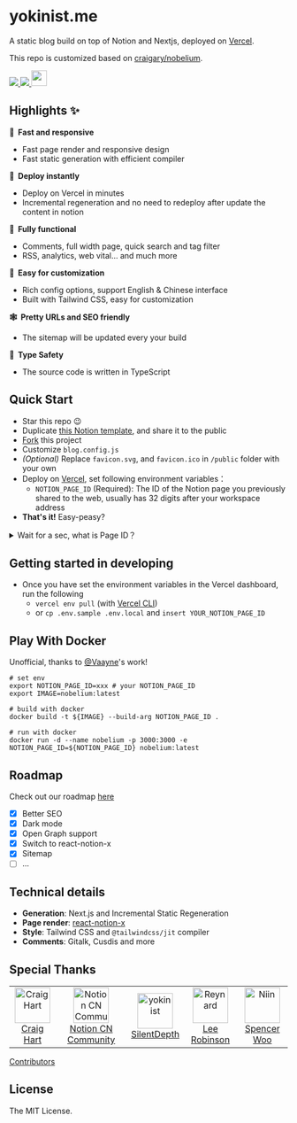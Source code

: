 # yokinist.me

A static blog build on top of Notion and Nextjs, deployed on [Vercel](https://vercel.com?utm_source=yokinist&utm_campaign=oss).

This repo is customized based on [craigary/nobelium](https://github.com/craigary/nobelium).

<p>
  <a aria-label="GitHub commit activity" href="https://github.com/yokinist/yokinist.me/commits/main" title="GitHub commit activity">
    <img src="https://img.shields.io/github/commit-activity/m/yokinist/yokinist.me?style=for-the-badge">
  </a>
  <a aria-label="Build status" href="#" title="Build status">
    <img src="https://img.shields.io/github/deployments/yokinist/yokinist.me/Preview?logo=Vercel&style=for-the-badge">
  </a>
  <a aria-label="Powered by Vercel" href="https://vercel.com?utm_source=Craigary&utm_campaign=oss" title="Powered by Vercel">
    <img src="https://www.datocms-assets.com/31049/1618983297-powered-by-vercel.svg" height="28">
  </a>
</p>

## Highlights ✨

**🚀 &nbsp;Fast and responsive**

- Fast page render and responsive design
- Fast static generation with efficient compiler

**🤖 &nbsp;Deploy instantly**

- Deploy on Vercel in minutes
- Incremental regeneration and no need to redeploy after update the content in notion

**🚙 &nbsp;Fully functional**

- Comments, full width page, quick search and tag filter
- RSS, analytics, web vital... and much more

**🎨 &nbsp;Easy for customization**

- Rich config options, support English & Chinese interface
- Built with Tailwind CSS, easy for customization

**🕸 &nbsp;Pretty URLs and SEO friendly**

- The sitemap will be updated every your build

**💚 &nbsp;Type Safety**

- The source code is written in TypeScript

## Quick Start

- Star this repo 😉
- Duplicate [this Notion template](https://yokinist.notion.site/761c04c4ff6e467188fe67c8a36e20b9?v=0643f1ef640642fbb84032202708336f), and share it to the public
- [Fork](https://github.com/yokinist/yokinist.me/fork) this project
- Customize `blog.config.js`
- _(Optional)_ Replace `favicon.svg`, and `favicon.ico` in `/public` folder with your own
- Deploy on [Vercel](https://vercel.com), set following environment variables：
  - `NOTION_PAGE_ID` (Required): The ID of the Notion page you previously shared to the web, usually has 32 digits after your workspace address
- **That's it!** Easy-peasy?

<details><summary>Wait for a sec, what is Page ID？</summary>
  <img src="https://github.com/yokinist/yokinist.me/blob/main/pageid.png?raw=true">
</details>

## Getting started in developing

- Once you have set the environment variables in the Vercel dashboard, run the following
  - `vercel env pull` (with [Vercel CLI](https://vercel.com/cli))
  - or `cp .env.sample .env.local` and `insert YOUR_NOTION_PAGE_ID`

## Play With Docker

Unofficial, thanks to [@Vaayne](https://github.com/craigary/nobelium/pull/157)'s work!

```
# set env
export NOTION_PAGE_ID=xxx # your NOTION_PAGE_ID
export IMAGE=nobelium:latest

# build with docker
docker build -t ${IMAGE} --build-arg NOTION_PAGE_ID .

# run with docker
docker run -d --name nobelium -p 3000:3000 -e NOTION_PAGE_ID=${NOTION_PAGE_ID} nobelium:latest
```

## Roadmap

Check out our roadmap [here](https://www.notion.so/craigary/Public-Roadmap-3cfc4d0f0ca642ef8f652673c37add22)

- [x] Better SEO
- [x] Dark mode
- [x] Open Graph support
- [x] Switch to react-notion-x
- [x] Sitemap
- [ ] ...

## Technical details

- **Generation**: Next.js and Incremental Static Regeneration
- **Page render**: [react-notion-x](https://github.com/NotionX/react-notion-x)
- **Style**: Tailwind CSS and `@tailwindcss/jit` compiler
- **Comments**: Gitalk, Cusdis and more

## Special Thanks

<table><tr align="left">
<td align="center"><a href="https://github.com/craigary" title="Craig Hart"><img src="https://avatars.githubusercontent.com/u/10571717" width="64px;" alt="Craig Hart"/></a><br/><a href="https://github.com/craigary" title="Craig Hart">Craig Hart</a></td>
  <td align="center"><a href="https://notion.so/cnotion" title="Notion CN Community"><img src="https://avatars.githubusercontent.com/u/4792552" width="64px;"alt="Notion CN Community"/></a><br/><a href="https://notion.so/cnotion" title="Notion CN Community">Notion CN Community</a></td>
  <td align="center"><a href="https://twitter.com/SilentDepthCN" title="SilentDepth"><img src="https://avatars.githubusercontent.com/u/7194254" width="64px;" alt="yokinist"/></a><br/><a href="https://twitter.com/SilentDepthCN" title="SilentDepth">SilentDepth</a></td>
  <td align="center"><a href="https://leerob.io/" title="Lee Robinson"><img src="https://avatars.githubusercontent.com/u/9113740" width="64px;" alt="Reynard"/></a><br/><a href="https://leerob.io" title="Lee Robinson">Lee Robinson</a></td>
  <td align="center"><a href="https://spencerwoo.com/" title="Spencer Woo"><img src="https://avatars.githubusercontent.com/u/32114380" width="64px;" alt="Niin"/></a><br/><a href="https://spencerwoo.com" title="Spencer Woo">Spencer Woo</a></td>
</tr></table>

[Contributors](https://github.com/craigary/nobelium#contributors)

## License

The MIT License.
